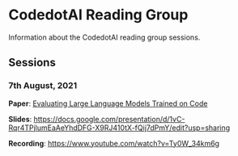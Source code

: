 # CodedotAI Reading Group
Information about the CodedotAI reading group sessions.

## Sessions

### 7th August, 2021

**Paper**: [Evaluating Large Language Models Trained on Code
](https://arxiv.org/abs/2107.03374)

**Slides**: https://docs.google.com/presentation/d/1vC-Rqr4TPjlumEaAeYhdDFG-X9RJ410tX-fQij7dPmY/edit?usp=sharing

**Recording**: https://www.youtube.com/watch?v=Ty0W_34km6g
